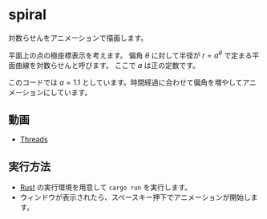 # spiral

対数らせんをアニメーションで描画します。

平面上の点の極座標表示を考えます。 偏角 $\theta$ に対して半径が $r=a^\theta$ で定まる平面曲線を対数らせんと呼びます。 ここで $a$ は正の定数です。

このコードでは $a=1.1$ としています。時間経過に合わせて偏角を増やしてアニメーションにしています。

## 動画

* [Threads](https://www.threads.net/@usamik26)

## 実行方法

* [Rust](https://www.rust-lang.org/ja/) の実行環境を用意して `cargo run` を実行します。
* ウィンドウが表示されたら、スペースキー押下でアニメーションが開始します。

